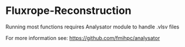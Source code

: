# Fluxrope-Reconstruction
Running most functions requires Analysator module to handle .vlsv files

For more information see: https://github.com/fmihpc/analysator 
